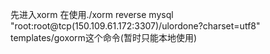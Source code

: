 先进入xorm
在使用./xorm reverse mysql "root:root@tcp(150.109.61.172:3307)/ulordone?charset=utf8" templates/goxorm这个命令(暂时只能本地使用)